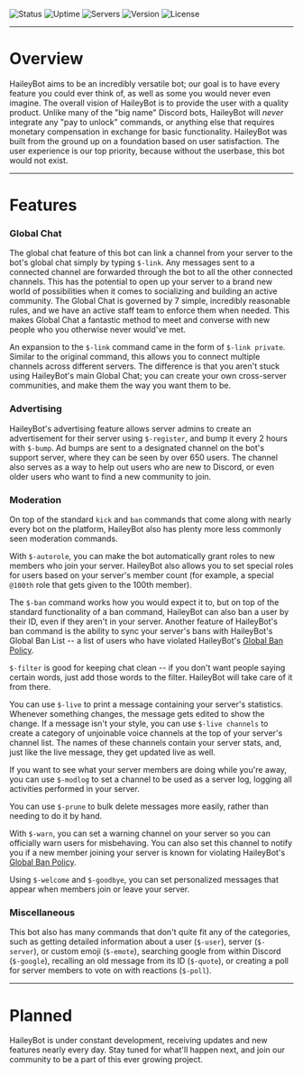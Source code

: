 ![Status][status] ![Uptime][uptime] ![Servers][servers] ![Version][version] ![License][license]

[status]: https://botlist.space/bot/423637161632464906/badge?property=status&style=flat&color=brightgreen
[uptime]: https://botlist.space/bot/423637161632464906/badge?property=uptime.2&style=flat&color=brightgreen
[servers]: https://botlist.space/bot/423637161632464906/badge?property=servers&style=flat&color=informational
[version]: https://img.shields.io/github/manifest-json/v/haileybot/haileybot.github.io?color=blueviolet
[license]: https://img.shields.io/github/license/haileybot/haileybot.github.io

---
# Overview
HaileyBot aims to be an incredibly versatile bot; our goal is to have every feature you could ever think of, as well as some you would never even imagine. The overall vision of HaileyBot is to provide the user with a quality product. Unlike many of the "big name" Discord bots, HaileyBot will _never_ integrate any "pay to unlock" commands, or anything else that requires monetary compensation in exchange for basic functionality. HaileyBot was built from the ground up on a foundation based on user satisfaction. The user experience is our top priority, because without the userbase, this bot would not exist.

---
# Features
### Global Chat
The global chat feature of this bot can link a channel from your server to the bot's global chat simply by typing `$-link`. Any messages sent to a connected channel are forwarded through the bot to all the other connected channels. This has the potential to open up your server to a brand new world of possibilities when it comes to socializing and building an active community. The Global Chat is governed by 7 simple, incredibly reasonable rules, and we have an active staff team to enforce them when needed. This makes Global Chat a fantastic method to meet and converse with new people who you otherwise never would've met.

An expansion to the `$-link` command came in the form of `$-link private`. Similar to the original command, this allows you to connect multiple channels across different servers. The difference is that you aren't stuck using HaileyBot's main Global Chat; you can create your own cross-server communities, and make them the way you want them to be.
### Advertising
HaileyBot's advertising feature allows server admins to create an advertisement for their server using `$-register`, and bump it every 2 hours with `$-bump`. Ad bumps are sent to a designated channel on the bot's support server, where they can be seen by over 650 users. The channel also serves as a way to help out users who are new to Discord, or even older users who want to find a new community to join.
### Moderation
On top of the standard `kick` and `ban` commands that come along with nearly every bot on the platform, HaileyBot also has plenty more less commonly seen moderation commands.

With `$-autorole`, you can make the bot automatically grant roles to new members who join your server. HaileyBot also allows you to set special roles for users based on your server's member count (for example, a special `@100th` role that gets given to the 100th member).

The `$-ban` command works how you would expect it to, but on top of the standard functionality of a ban command, HaileyBot can also ban a user by their ID, even if they aren't in your server. Another feature of HaileyBot's ban command is the ability to sync your server's bans with HaileyBot's Global Ban List -- a list of users who have violated HaileyBot's [Global Ban Policy][gbp].

`$-filter` is good for keeping chat clean -- if you don't want people saying certain words, just add those words to the filter. HaileyBot will take care of it from there.

You can use `$-live` to print a message containing your server's statistics. Whenever something changes, the message gets edited to show the change. If a message isn't your style, you can use `$-live channels` to create a category of unjoinable voice channels at the top of your server's channel list. The names of these channels contain your server stats, and, just like the live message, they get updated live as well.

If you want to see what your server members are doing while you're away, you can use `$-modlog` to set a channel to be used as a server log, logging all activities performed in your server.

You can use `$-prune` to bulk delete messages more easily, rather than needing to do it by hand.

With `$-warn`, you can set a warning channel on your server so you can officially warn users for misbehaving. You can also set this channel to notify you if a new member joining your server is known for violating HaileyBot's [Global Ban Policy][gbp].

Using `$-welcome` and `$-goodbye`, you can set personalized messages that appear when members join or leave your server.

[gbp]: https://docs.haileybot.com/reference/gbp
### Miscellaneous
This bot also has many commands that don't quite fit any of the categories, such as getting detailed information about a user (`$-user`), server (`$-server`), or custom emoji (`$-emote`), searching google from within Discord (`$-google`), recalling an old message from its ID (`$-quote`), or creating a poll for server members to vote on with reactions (`$-poll`).

---
# Planned
HaileyBot is under constant development, receiving updates and new features nearly every day. Stay tuned for what'll happen next, and join our community to be a part of this ever growing project.
